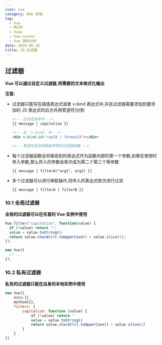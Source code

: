 ```yaml
---
icon: vue
category: Web 前端
tag: 
  - Vue
  - MVVM
  - Vuex
  - Vue-router
  - Vue 源码分析
date: 2020-06-18
title: 10.过滤器
---
```


## 过滤器

**Vue 可以通过自定义过滤器,将需要的文本格式化输出**

**注意:**

- 过滤器只能写在插值表达式或者 v-bind 表达式中,并且过滤器需要添加到要添加的 JS 表达式的后方并用管道符|分割

  ```html
  <!-- 在双花括号中 -->
  {{ message | capitalize }}

  <!-- 在 `v-bind` 中 -->
  <div v-bind:id="rawId | formatId"></div>

  <!-- 管道符后方的都是声明的过滤器函数 -->
  ```

- 每个过滤器函数会将接收到的表达式作为函数内部的第一个参数,如果在使用时传入参数,那么传入的参数会依次成为第二个第三个等参数

  ```vue
  {{ message | filterA("arg1", arg2) }}
  ```

- 多个过滤器可以进行串联操作,将传入的表达式依次进行过滤

  ```vue
  {{ message | filterA | filterB }}
  ```

### 10.1 全局过滤器

**全局的过滤器可以在任意的 Vue 实例中使用**

```js
Vue.filter("capitalize", function(value) {
  if (!value) return "";
  value = value.toString();
  return value.charAt(0).toUpperCase() + value.slice(1);
});

new Vue({
  // ...
});
```

### 10.2 私有过滤器

**私有的过滤器只能在自身的本地实例中使用**

```js
new Vue({
    data:{},
    methods{},
    filters: {
        capitalize: function (value) {
            if (!value) return ''
            value = value.toString()
            return value.charAt(0).toUpperCase() + value.slice(1)
        }
    }
})
```
